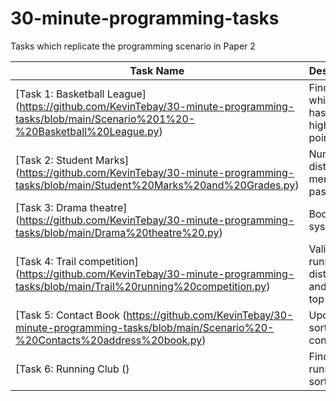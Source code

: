 # 30-minute-programming-tasks
Tasks which replicate the programming scenario in Paper 2

| Task Name                    | Description                                                                    | 
|------------------------------|--------------------------------------------------------------------------------|
| [Task 1: Basketball League] (https://github.com/KevinTebay/30-minute-programming-tasks/blob/main/Scenario%201%20-%20Basketball%20League.py)   | Find out which team has the highest points total          | 
| [Task 2: Student Marks] (https://github.com/KevinTebay/30-minute-programming-tasks/blob/main/Student%20Marks%20and%20Grades.py)               | Number of distinctions, merits and passes                 |   
| [Task 3: Drama theatre] (https://github.com/KevinTebay/30-minute-programming-tasks/blob/main/Drama%20theatre%20.py)                           | Booking systems                                           | 
| [Task 4: Trail competition] (https://github.com/KevinTebay/30-minute-programming-tasks/blob/main/Trail%20running%20competition.py)            | Validate runners distance and select top 3                | 
| [Task 5: Contact Book (https://github.com/KevinTebay/30-minute-programming-tasks/blob/main/Scenario%20-%20Contacts%20address%20book.py)       | Update and sort new contacts                              | 
| [Task 6: Running Club ()       | Find top 3 runners - sorting                              | 


